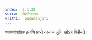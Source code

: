 ```yaml
---
index:  5.1.32
sutra:  विंशतिकात्खः
vritti:  padamanjari
---
```


`शतमानविशतिक` इत्यणि प्राप्ते तस्य च लुकि खोऽत्र विधीयते।

